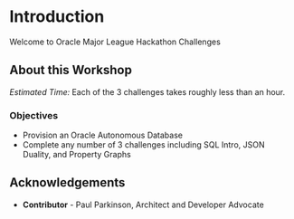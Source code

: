# Introduction

Welcome to Oracle Major League Hackathon Challenges

## About this Workshop

_Estimated Time:_ Each of the 3 challenges takes roughly less than an hour.

### Objectives

* Provision an Oracle Autonomous Database
* Complete any number of 3 challenges including SQL Intro, JSON Duality, and Property Graphs

## Acknowledgements

* **Contributor** - Paul Parkinson, Architect and Developer Advocate